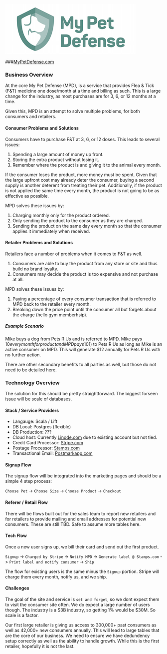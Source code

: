 ![](logo-horizontal.png)

###[MyPetDefense.com](mypetdefense.com)

### Business Overview
At the core My Pet Defense (MPD), is a service that provides Flea & Tick (F&T) medicine one dose/month at a time and billing as such. This is a large change for the industry, as most purchases are for 3, 6, or 12 months at a time. 

Given this, MPD is an attempt to solve multiple problems, for both consumers and retailers. 

#### Consumer Problems and Solutions
Consumers have to purchase F&T at 3, 6, or 12 doses. This leads to several issues:

1. Spending a large amount of money up front.
1. Storing the extra product without losing it.
1. Remember where the product is and giving it to the animal every month.

If the consumer loses the product, more money must be spent. Given that the large upfront cost may already deter the consumer, buying a  second supply is another deterent from treating their pet. Additionally, if the product is not applied the same time every month, the product is not going to be as effective as possible.

MPD solves these issues by:

1. Charging monthly only for the product ordered.
1. Only sending the product to the consumer as they are charged.
1. Sending the product on the same day every month so that the consumer applies it immediately when received. 

#### Retailer Problems and Solutions
Retailers face a number of problems when it comes to F&T as well.

1. Consumers are able to buy the product from any store or site and thus build no brand loyalty.
1. Consumers may decide the product is too expensive and not purchase at all.

MPD solves these issues by:

1. Paying a percentage of every consumer transaction that is referred to MPD back to the retailer every month.
1. Breaking down the price point until the consumer all but forgets about the charge (hello gym memberhsip).

##### Example Scenario
Mike buys a dog from Pets R Us and is referred to MPD. Mike pays $10 every month for product and MPD pays 10% ($1) to Pets R Us as long as Mike is an active consumer on MPD. This will generate $12 annually for Pets R Us with no further action.

There are other secondary benefits to all parties as well, but those do not need to be detailed here.

### Technology Overview
The solution for this should be pretty straightforward. The biggest forseen issue will be scale of databases.

#### Stack / Service Providers
* Langauge: Scala / Lift
* DB Local: Postgres (flexible)
* DB Production: ???
* Cloud host: Currently [Linode.com](Linode.com) due to existing account but not tied.
* Credit Card Processor: [Stripe.com](Stripe.com)
* Postage Processor: [Stamps.com](Stamps.com)
* Transactional Email: [Postmarkapp.com](Postmarkapp.com)

#### Signup Flow
The signup flow will be integrated into the marketing pages and should be a simple 4 step process:

`Choose Pet` -> `Choose Size` -> `Choose Product` -> `Checkout`

#### Referer / Retail Flow
There will be flows built out for the sales team to report new retailers and for retailers to provide mailing and email addresses for potential new consumers. These are still TBD. Safe to assume more tables here.

#### Tech Flow
Once a new user signs up, we bill their card and send out the first product.

`Signup` -> `Charged by Stripe` -> `Notify MPD` -> `Generate label @ Stamps.com` -> `Print label and notify consumer` -> `Ship`

The flow for existing users is the same minus the `Signup` portion. Stripe will charge them every month, notify us, and we ship. 

#### Challenges
The goal of the site and service is `set and forget`, so we dont expect them to visit the consumer site often. We do expect a large number of users though. The industry is a $3B industry, so getting 1% would be $30M. So scale is a factor. 

Our first large retailer is giving us access to 300,000+ past consumers as well as 42,000+ new consumers annually. This will lead to large tables that are the core of our business. We need to ensure we have dedundency setup correctly as well as the ability to handle growth. While this is the first retailer, hopefully it is not the last.
